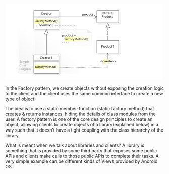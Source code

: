![img.png](img.png)

In the Factory pattern, we create objects without exposing the creation logic to the client and the client uses the same common interface to create a new type of object.

The idea is to use a static member-function (static factory method) that creates & returns instances, hiding the details of class modules from the user.
A factory pattern is one of the core design principles to create an object, allowing clients to create objects of a library(explained below) in a way such that it doesn’t have a tight coupling with the class hierarchy of the library.

What is meant when we talk about libraries and clients?
A library is something that is provided by some third party that exposes some public APIs and clients make calls to those public APIs to complete their tasks. A very simple example can be different kinds of Views provided by Android OS. 